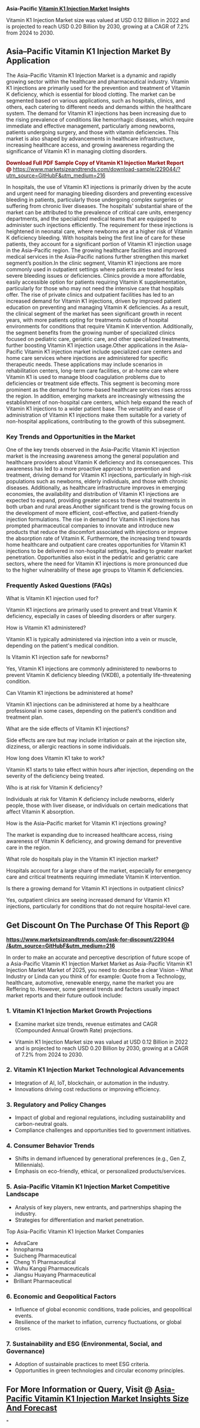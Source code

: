 <p><strong>Asia-Pacific&nbsp;<a href=""https://www.marketsizeandtrends.com/download-sample/229044/&amp;utm_source=GitHubF&amp;utm_medium=216"">Vitamin K1 Injection Market</a> Insights</strong></p><p>Vitamin K1 Injection Market size was valued at USD 0.12 Billion in 2022 and is projected to reach USD 0.20 Billion by 2030, growing at a CAGR of 7.2% from 2024 to 2030.</p><p><h2>Asia–Pacific Vitamin K1 Injection Market By Application</h2><p>The Asia–Pacific Vitamin K1 Injection Market is a dynamic and rapidly growing sector within the healthcare and pharmaceutical industry. Vitamin K1 injections are primarily used for the prevention and treatment of Vitamin K deficiency, which is essential for blood clotting. The market can be segmented based on various applications, such as hospitals, clinics, and others, each catering to different needs and demands within the healthcare system. The demand for Vitamin K1 injections has been increasing due to the rising prevalence of conditions like hemorrhagic diseases, which require immediate and effective management, particularly among newborns, patients undergoing surgery, and those with vitamin deficiencies. This market is also shaped by advancements in healthcare infrastructure, increasing healthcare access, and growing awareness regarding the significance of Vitamin K1 in managing clotting disorders. <p><strong><span style="color: #800000;">Download Full PDF Sample Copy of Vitamin K1 Injection Market Report @</span>&nbsp;</strong><a href="https://www.marketsizeandtrends.com/download-sample/229044/?utm_source=GitHubF&amp;utm_medium=216" target="_blank">https://www.marketsizeandtrends.com/download-sample/229044/?utm_source=GitHubF&amp;utm_medium=216</a></p>In hospitals, the use of Vitamin K1 injections is primarily driven by the acute and urgent need for managing bleeding disorders and preventing excessive bleeding in patients, particularly those undergoing complex surgeries or suffering from chronic liver diseases. The hospitals' substantial share of the market can be attributed to the prevalence of critical care units, emergency departments, and the specialized medical teams that are equipped to administer such injections efficiently. The requirement for these injections is heightened in neonatal care, where newborns are at a higher risk of Vitamin K deficiency bleeding. With hospitals being the first line of care for these patients, they account for a significant portion of Vitamin K1 injection usage in the Asia–Pacific region. The growing healthcare facilities and improved medical services in the Asia–Pacific nations further strengthen this market segment’s position.In the clinic segment, Vitamin K1 injections are more commonly used in outpatient settings where patients are treated for less severe bleeding issues or deficiencies. Clinics provide a more affordable, easily accessible option for patients requiring Vitamin K supplementation, particularly for those who may not need the intensive care that hospitals offer. The rise of private clinics and outpatient facilities has led to an increased demand for Vitamin K1 injections, driven by improved patient education on preventing and managing Vitamin K deficiencies. As a result, the clinical segment of the market has seen significant growth in recent years, with more patients opting for treatments outside of hospital environments for conditions that require Vitamin K intervention. Additionally, the segment benefits from the growing number of specialized clinics focused on pediatric care, geriatric care, and other specialized treatments, further boosting Vitamin K1 injection usage.Other applications in the Asia–Pacific Vitamin K1 injection market include specialized care centers and home care services where injections are administered for specific therapeutic needs. These applications may include scenarios in rehabilitation centers, long-term care facilities, or at-home care where Vitamin K1 is used to manage blood coagulation problems due to deficiencies or treatment side effects. This segment is becoming more prominent as the demand for home-based healthcare services rises across the region. In addition, emerging markets are increasingly witnessing the establishment of non-hospital care centers, which help expand the reach of Vitamin K1 injections to a wider patient base. The versatility and ease of administration of Vitamin K1 injections make them suitable for a variety of non-hospital applications, contributing to the growth of this subsegment.<h3>Key Trends and Opportunities in the Market</h3><p>One of the key trends observed in the Asia–Pacific Vitamin K1 injection market is the increasing awareness among the general population and healthcare providers about Vitamin K deficiency and its consequences. This awareness has led to a more proactive approach to prevention and treatment, driving demand for Vitamin K1 injections, particularly in high-risk populations such as newborns, elderly individuals, and those with chronic diseases. Additionally, as healthcare infrastructure improves in emerging economies, the availability and distribution of Vitamin K1 injections are expected to expand, providing greater access to these vital treatments in both urban and rural areas.Another significant trend is the growing focus on the development of more efficient, cost-effective, and patient-friendly injection formulations. The rise in demand for Vitamin K1 injections has prompted pharmaceutical companies to innovate and introduce new products that reduce the discomfort associated with injections or improve the absorption rate of Vitamin K. Furthermore, the increasing trend towards home healthcare and outpatient care creates opportunities for Vitamin K1 injections to be delivered in non-hospital settings, leading to greater market penetration. Opportunities also exist in the pediatric and geriatric care sectors, where the need for Vitamin K1 injections is more pronounced due to the higher vulnerability of these age groups to Vitamin K deficiencies.<h3>Frequently Asked Questions (FAQs)</h3><p>What is Vitamin K1 injection used for?</p><p>Vitamin K1 injections are primarily used to prevent and treat Vitamin K deficiency, especially in cases of bleeding disorders or after surgery.</p><p>How is Vitamin K1 administered?</p><p>Vitamin K1 is typically administered via injection into a vein or muscle, depending on the patient's medical condition.</p><p>Is Vitamin K1 injection safe for newborns?</p><p>Yes, Vitamin K1 injections are commonly administered to newborns to prevent Vitamin K deficiency bleeding (VKDB), a potentially life-threatening condition.</p><p>Can Vitamin K1 injections be administered at home?</p><p>Vitamin K1 injections can be administered at home by a healthcare professional in some cases, depending on the patient’s condition and treatment plan.</p><p>What are the side effects of Vitamin K1 injections?</p><p>Side effects are rare but may include irritation or pain at the injection site, dizziness, or allergic reactions in some individuals.</p><p>How long does Vitamin K1 take to work?</p><p>Vitamin K1 starts to take effect within hours after injection, depending on the severity of the deficiency being treated.</p><p>Who is at risk for Vitamin K deficiency?</p><p>Individuals at risk for Vitamin K deficiency include newborns, elderly people, those with liver disease, or individuals on certain medications that affect Vitamin K absorption.</p><p>How is the Asia–Pacific market for Vitamin K1 injections growing?</p><p>The market is expanding due to increased healthcare access, rising awareness of Vitamin K deficiency, and growing demand for preventive care in the region.</p><p>What role do hospitals play in the Vitamin K1 injection market?</p><p>Hospitals account for a large share of the market, especially for emergency care and critical treatments requiring immediate Vitamin K intervention.</p><p>Is there a growing demand for Vitamin K1 injections in outpatient clinics?</p><p>Yes, outpatient clinics are seeing increased demand for Vitamin K1 injections, particularly for conditions that do not require hospital-level care.</p></p><h2><strong>Get Discount On The Purchase Of This Report @&nbsp;</strong></h2><p><strong><a href=""https://www.marketsizeandtrends.com/ask-for-discount/229044/&amp;utm_source=GitHubF&amp;utm_medium=216"" target=""_blank"">https://www.marketsizeandtrends.com/ask-for-discount/229044<br />/&amp;utm_source=GitHubF&amp;utm_medium=216</a></strong></p><p>In order to make an accurate and perceptive description of future scope of a Asia-Pacific&nbsp;Vitamin K1 Injection Market Market as Asia-Pacific&nbsp;Vitamin K1 Injection Market Market of 2025, you need to describe a clear Vision &ndash; What Industry or Linda can you think of for example: Quote from a Technology, healthcare, automotive, renewable energy, name the market you are Reffering to. However, some general trends and factors usually impact market reports and their future outlook include:</p><h3>1.&nbsp;<strong>Vitamin K1 Injection Market Growth Projections</strong></h3><ul><li>Examine market size trends, revenue estimates and CAGR (Compounded Annual Growth Rate) projections.</li><li><p>Vitamin K1 Injection Market size was valued at USD 0.12 Billion in 2022 and is projected to reach USD 0.20 Billion by 2030, growing at a CAGR of 7.2% from 2024 to 2030.</p></li></ul><h3>2.&nbsp;<strong>Vitamin K1 Injection Market Technological Advancements</strong></h3><ul><li>Integration of AI, IoT, blockchain, or automation in the industry.</li><li>Innovations driving cost reductions or improving efficiency.</li></ul><h3>3.&nbsp;<strong>Regulatory and Policy Changes</strong></h3><ul><li>Impact of global and regional regulations, including sustainability and carbon-neutral goals.</li><li>Compliance challenges and opportunities tied to government initiatives.</li></ul><h3>4.&nbsp;<strong>Consumer Behavior Trends</strong></h3><ul><li>Shifts in demand influenced by generational preferences (e.g., Gen Z, Millennials).</li><li>Emphasis on eco-friendly, ethical, or personalized products/services.</li></ul><h3>5.&nbsp;<strong>Asia-Pacific Vitamin K1 Injection Market Competitive Landscape</strong></h3><ul><li>Analysis of key players, new entrants, and partnerships shaping the industry.</li><li>Strategies for differentiation and market penetration.</li></ul><p data-pm-slice=""1 1 []"">Top Asia-Pacific Vitamin K1 Injection Market Companies</p><div data-test-id=""""><p><li>AdvaCare</li><li> Innopharma</li><li> Suicheng Pharmaceutical</li><li> Cheng Yi Pharmaceutical</li><li> Wuhu Kangqi Pharmaceuticals</li><li> Jiangsu Huayang Pharmaceutical</li><li> Brilliant Pharmaceutical</li></p></div><h3>6.&nbsp;<strong>Economic and Geopolitical Factors</strong></h3><ul><li>Influence of global economic conditions, trade policies, and geopolitical events.</li><li>Resilience of the market to inflation, currency fluctuations, or global crises.</li></ul><h3>7.&nbsp;<strong>Sustainability and ESG (Environmental, Social, and Governance)</strong></h3><ul><li>Adoption of sustainable practices to meet ESG criteria.</li><li>Opportunities in green technologies and circular economy principles.</li></ul><h2><strong>For More Information or Query, Visit @&nbsp;</strong><a href=""https://www.verifiedmarketreports.com/product/vitamin-k1-injection-market/"" target=""_blank"">Asia-Pacific Vitamin K1 Injection Market Insights Size And Forecast</a></h2>"
